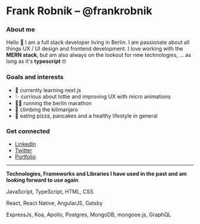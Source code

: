 # Frank Robnik – @frankrobnik
### About me

Hello 👋 I am a full stack developer living in Berlin. I am passionate about all things UX / UI design and frontend development. I love working with the **MERN stack**, but am also always on the lookout for new technologies, ... as long as it's **typescript** 🤓

### Goals and interests

- 🌱 currently learning next.js
- ✨ currious about lottie and improving UX with micro animations
- 🏃‍♂️ running the berlin marathon
- 🗻 climbing the kilimanjaro
- 🍕 eating pizza, pancakes and a healthy lifestyle in general


### Get connected

- [LinkedIn](https://www.linkedin.com/in/frank-robnik/)
- [Twitter](https://twitter.com/frobnik)
- [Portfolio](https://www.frank-robnik.de/)

---

**Technologies, Frameworks and Libraries I have used in the past and am looking forward to use again**

JavaScript, TypeScript, HTML, CSS

React, React Native, AngularJS, Gatsby

ExpressJs, Koa, Apollo, Postgres, MongoDB, mongooe.js, GraphQL
